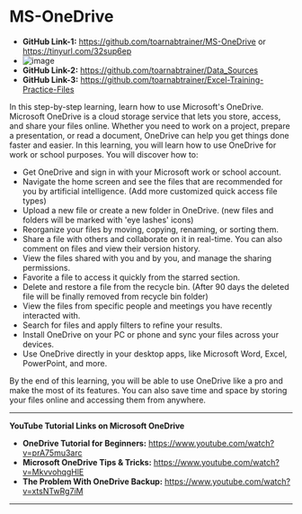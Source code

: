 # MS-OneDrive

* **GitHub Link-1:** https://github.com/toarnabtrainer/MS-OneDrive or https://tinyurl.com/32sup6ep
* ![image](https://github.com/toarnabtrainer/MS-OneDrive/assets/111301975/efc8ff8f-e4f2-4edb-a524-dd0a061a2f33)
* **GitHub Link-2:** https://github.com/toarnabtrainer/Data_Sources
* **GitHub Link-3:** https://github.com/toarnabtrainer/Excel-Training-Practice-Files
  
In this step-by-step learning, learn how to use Microsoft's OneDrive. Microsoft OneDrive is a cloud storage service that lets you store, access, and share your files online. Whether you need to work on a project, prepare a presentation, or read a document, OneDrive can help you get things done faster and easier. In this learning, you will learn how to use OneDrive for work or school purposes. You will discover how to:

- Get OneDrive and sign in with your Microsoft work or school account.
- Navigate the home screen and see the files that are recommended for you by artificial intelligence. (Add more customized quick access file types)
- Upload a new file or create a new folder in OneDrive. (new files and folders will be marked with 'eye lashes' icons)
- Reorganize your files by moving, copying, renaming, or sorting them.
- Share a file with others and collaborate on it in real-time. You can also comment on files and view their version history.
- View the files shared with you and by you, and manage the sharing permissions.
- Favorite a file to access it quickly from the starred section.
- Delete and restore a file from the recycle bin. (After 90 days the deleted file will be finally removed from recycle bin folder)
- View the files from specific people and meetings you have recently interacted with.
- Search for files and apply filters to refine your results.
- Install OneDrive on your PC or phone and sync your files across your devices.
- Use OneDrive directly in your desktop apps, like Microsoft Word, Excel, PowerPoint, and more.

By the end of this learning, you will be able to use OneDrive like a pro and make the most of its features. You can also save time and space by storing your files online and accessing them from anywhere.

<hr>

**YouTube Tutorial Links on Microsoft OneDrive**
* **OneDrive Tutorial for Beginners:** https://www.youtube.com/watch?v=prA75mu3arc
* **Microsoft OneDrive Tips & Tricks:** https://www.youtube.com/watch?v=MkvvohqgHlE
* **The Problem With OneDrive Backup:** https://www.youtube.com/watch?v=xtsNTwRg7iM

<hr>
